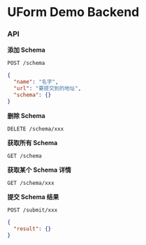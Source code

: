 # UForm Demo Backend

### API

**添加 Schema**

`POST /schema`

```json
{
  "name": "名字",
  "url": "要提交到的地址",
  "schema": {}
}
```

**删除 Schema**

`DELETE /schema/xxx`

**获取所有 Schema**

`GET /schema`

**获取某个 Schema 详情**

`GET /schema/xxx`

**提交 Schema 结果**

`POST /submit/xxx`

```json
{
  "result": {}
}
```
